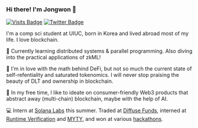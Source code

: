 ### Hi there! I'm Jongwon 👋

[![Visits Badge](https://img.shields.io/badge/Visit%20My-Website-green)](https://parkjongwon.com)
[![Twitter Badge](https://img.shields.io/badge/Twitter-Profile-informational?style=flat&logo=twitter&logoColor=white&color=1CA2F1)](https://twitter.com/jwpark02)

I'm a comp sci student at UIUC, born in Korea and lived abroad most of my life. I love blockchain.

🌱 Currently learning distributed systems & parallel programming. Also diving into the practical applications of zkML!

👯 I'm in love with the math behind DeFi, but not so much the current state of self-refentiality and saturated tokenomics. I will never stop praising the beauty of DLT and ownership in blockchain.

🤔 In my free time, I like to ideate on consumer-friendly Web3 products that abstract away (multi-chain) blockchain, maybe with the help of AI.

💻 Intern at [Solana Labs](https://solana.com) this summer. Traded at [Diffuse Funds](https://diffusefunds.com), interned at [Runtime Verification](https://runtimeverification.com) and [MYTY](https://myty.space), and won at various [hackathons](https://parkjongwon.com/#projects).

<!--
**jdubpark/jdubpark** is a ✨ _special_ ✨ repository because its `README.md` (this file) appears on your GitHub profile.

Here are some ideas to get you started:

- 🔭 I’m currently working on ...
- 🌱 I’m currently learning ...
- 👯 I’m looking to collaborate on ...
- 🤔 I’m looking for help with ...
- 💬 Ask me about ...
- 📫 How to reach me: ...
- 😄 Pronouns: ...
- ⚡ Fun fact: ...
-->
